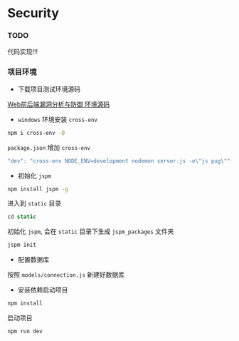 # Security

### TODO

代码实现!!!

### 项目环境

- 下载项目测试环境源码

[Web前后端漏洞分析与防御 环境源码](https://github.com/TYRMars/WebSafe-StepPitGuide)

- `windows` 环境安装 `cross-env`

```bash
npm i cross-env -D
```

`package.json` 增加 `cross-env`

```js
"dev": "cross-env NODE_ENV=development nodemon server.js -e\"js pug\"",
```

- 初始化 `jspm`

```bash
npm install jspm -g
```

进入到 `static` 目录

```js
cd static
```

初始化 `jspm`, 会在 `static` 目录下生成 `jspm_packages` 文件夹

```js
jspm init
```

- 配置数据库

按照 `models/connection.js` 新建好数据库

- 安装依赖启动项目

```bash
npm install
```

启动项目

```bash
npm run dev
```